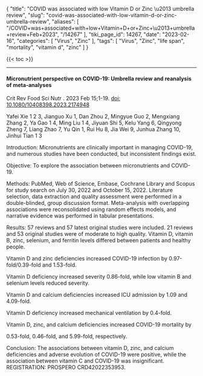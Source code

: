 {
    "title": "COVID was associated with low Vitamin D or Zinc \u2013 umbrella review",
    "slug": "covid-was-associated-with-low-vitamin-d-or-zinc-umbrella-review",
    "aliases": [
        "/COVID+was+associated+with+low+Vitamin+D+or+Zinc+\u2013+umbrella+review+Feb+2023",
        "/14267"
    ],
    "tiki_page_id": 14267,
    "date": "2023-02-16",
    "categories": [
        "Virus",
        "Zinc"
    ],
    "tags": [
        "Virus",
        "Zinc",
        "life span",
        "mortality",
        "vitamin d",
        "zinc"
    ]
}


{{< toc >}} 

---

#### Micronutrient perspective on COVID-19: Umbrella review and reanalysis of meta-analyses

Crit Rev Food Sci Nutr . 2023 Feb 15;1-19. [doi: 10.1080/10408398.2023.2174948](https://doi.org/10.1080/10408398.2023.2174948)

Yafei Xie 1 2 3, Jianguo Xu 1, Dan Zhou 2, Mingyue Guo 2, Mengxiang Zhang 2, Ya Gao 1 4, Ming Liu 1 4, Jiyuan Shi 5, Kelu Yang 6, Qingyong Zheng 7, Liang Zhao 7, Yu Qin 1, Rui Hu 8, Jia Wei 9, Junhua Zhang 10, Jinhui Tian 1 3

Introduction: Micronutrients are clinically important in managing COVID-19, and numerous studies have been conducted, but inconsistent findings exist.

Objective: To explore the association between micronutrients and COVID-19.

Methods: PubMed, Web of Science, Embase, Cochrane Library and Scopus for study search on July 30, 2022 and October 15, 2022. Literature selection, data extraction and quality assessment were performed in a double-blinded, group discussion format. Meta-analysis with overlapping associations were reconsolidated using random effects models, and narrative evidence was performed in tabular presentations.

Results: 57 reviews and 57 latest original studies were included. 21 reviews and 53 original studies were of moderate to high quality. Vitamin D, vitamin B, zinc, selenium, and ferritin levels differed between patients and healthy people. 

Vitamin D and zinc deficiencies increased COVID-19 infection by 0.97-fold/0.39-fold and 1.53-fold. 

Vitamin D deficiency increased severity 0.86-fold, while low vitamin B and selenium levels reduced severity. 

Vitamin D and calcium deficiencies increased ICU admission by 1.09 and 4.09-fold. 

Vitamin D deficiency increased mechanical ventilation by 0.4-fold. 

Vitamin D, zinc, and calcium deficiencies increased COVID-19 mortality by

0.53-fold, 0.46-fold, and 5.99-fold, respectively.

Conclusion: The associations between vitamin D, zinc, and calcium deficiencies and adverse evolution of COVID-19 were positive, while the association between vitamin C and COVID-19 was insignificant. REGISTRATION: PROSPERO CRD42022353953.